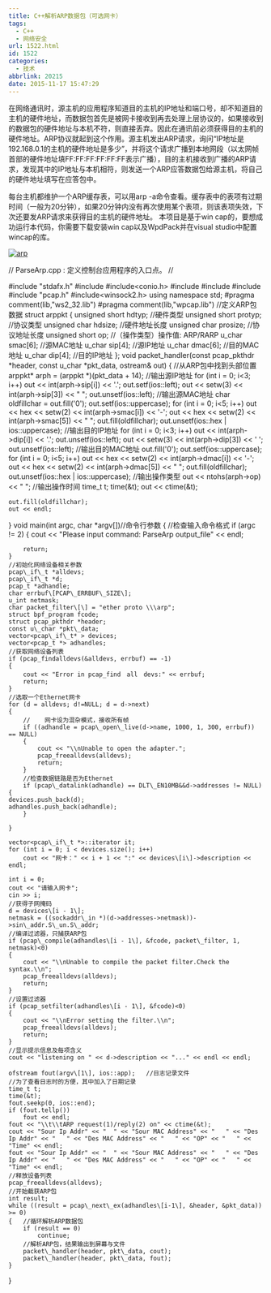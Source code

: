 ```yaml
---
title: C++解析ARP数据包（可选网卡）
tags:
  - C++
  - 网络安全
url: 1522.html
id: 1522
categories:
  - 技术
abbrlink: 20215
date: 2015-11-17 15:47:29
---
```


在网络通讯时，源主机的应用程序知道目的主机的IP地址和端口号，却不知道目的主机的硬件地址，而数据包首先是被网卡接收到再去处理上层协议的，如果接收到的数据包的硬件地址与本机不符，则直接丢弃。因此在通讯前必须获得目的主机的硬件地址。ARP协议就起到这个作用。源主机发出ARP请求，询问“IP地址是192.168.0.1的主机的硬件地址是多少”，并将这个请求广播到本地网段（以太网帧首部的硬件地址填FF:FF:FF:FF:FF:FF表示广播），目的主机接收到广播的ARP请求，发现其中的IP地址与本机相符，则发送一个ARP应答数据包给源主机，将自己的硬件地址填写在应答包中。

每台主机都维护一个ARP缓存表，可以用arp -a命令查看。缓存表中的表项有过期时间（一般为20分钟），如果20分钟内没有再次使用某个表项，则该表项失效，下次还要发ARP请求来获得目的主机的硬件地址。 本项目是基于win cap的，要想成功运行本代码，你需要下载安装win cap以及WpdPack并在visual studio中配置wincap的库。

[![arp](http://baiyuan.wang/wp-content/uploads/2015/11/arp.png)](http://baiyuan.wang/wp-content/uploads/2015/11/arp.png)

// ParseArp.cpp : 定义控制台应用程序的入口点。
//

#include "stdafx.h"
#include<vector>
#include<conio.h>
#include<iostream>
#include<fstream>
#include<iomanip>
#include "pcap.h"
#include<winsock2.h>
using namespace std;
#pragma comment(lib,"ws2_32.lib")
#pragma comment(lib,"wpcap.lib")
//定义ARP包数据
struct arppkt
{
	unsigned short hdtyp;              //硬件类型
	unsigned short protyp;             //协议类型
	unsigned char hdsize;              //硬件地址长度
	unsigned char prosize;             //协议地址长度
	unsigned short op;                //（操作类型）操作值:   ARP/RARP
	u_char smac\[6\];                  //源MAC地址
	u_char sip\[4\];                    //源IP地址
	u_char dmac\[6\];                  //目的MAC地址
	u_char dip\[4\];                    //目的IP地址
};
void packet\_handler(const pcap\_pkthdr \*header, const u\_char \*pkt\_data, ostream& out)
{
	//从ARP包中找到头部位置
	arppkt* arph = (arppkt *)(pkt_data + 14);
	//输出源IP地址
	for (int i = 0; i<3; i++)
		out << int(arph->sip\[i\]) << '.';
	out.setf(ios::left);
	out << setw(3) << int(arph->sip\[3\]) << "  ";
	out.unsetf(ios::left);
	//输出源MAC地址
	char oldfillchar = out.fill('0');
	out.setf(ios::uppercase);
	for (int i = 0; i<5; i++)
		out << hex << setw(2) << int(arph->smac\[i\]) << '-';
	out << hex << setw(2) << int(arph->smac\[5\]) << "  ";
	out.fill(oldfillchar);
	out.unsetf(ios::hex | ios::uppercase);
	//输出目的IP地址
	for (int i = 0; i<3; i++)
		out << int(arph->dip\[i\]) << '.';
	out.unsetf(ios::left);
	out << setw(3) << int(arph->dip\[3\]) << ' ';
	out.unsetf(ios::left);
	//输出目的MAC地址
	out.fill('0');
	out.setf(ios::uppercase);
	for (int i = 0; i<5; i++)
		out << hex << setw(2) << int(arph->dmac\[i\]) << '-';
	out << hex << setw(2) << int(arph->dmac\[5\]) << " ";
	out.fill(oldfillchar);
	out.unsetf(ios::hex | ios::uppercase);
	//输出操作类型
	out << ntohs(arph->op) << "   ";
	//输出操作时间
	time_t t;
	time(&t);
	out << ctime(&t);

	out.fill(oldfillchar);
	out << endl;
}
void main(int argc, char *argv\[\])//命令行参数
{
	//检查输入命令格式
	if (argc != 2)
	{
		cout << "Please  input  command: ParseArp output_file" << endl;


		return;
	}
	//初始化网络设备相关参数
	pcap\_if\_t *alldevs;
	pcap\_if\_t *d;
	pcap_t *adhandle;
	char errbuf\[PCAP\_ERRBUF\_SIZE\];
	u_int netmask;
	char packet_filter\[\] = "ether proto \\\arp";
	struct bpf_program fcode;
	struct pcap_pkthdr *header;
	const u\_char *pkt\_data;
	vector<pcap\_if\_t* > devices;
	vector<pcap_t *> adhandles;
	//获取网络设备列表
	if (pcap_findalldevs(&alldevs, errbuf) == -1)
	{
		cout << "Error in pcap_find　all　devs:" << errbuf;
		return;
	}
	//选取一个Ethernet网卡
	for (d = alldevs; d!=NULL; d = d->next)
	{
		//    网卡设为混杂模式，接收所有帧
		if ((adhandle = pcap\_open\_live(d->name, 1000, 1, 300, errbuf)) == NULL)
		{
			cout << "\\nUnable to open the adapter.";
			pcap_freealldevs(alldevs);
			return;
		}
		//检查数据链路是否为Ethernet
		if (pcap\_datalink(adhandle) == DLT\_EN10MB&&d->addresses != NULL){
	devices.push_back(d);
	adhandles.push_back(adhandle);
		}
		
	}

	vector<pcap\_if\_t *>::iterator it;
	for (int i = 0; i < devices.size(); i++)
		cout << "网卡：" << i + 1 << ":" << devices\[i\]->description << endl;

	int i = 0;
	cout << "请输入网卡";
	cin >> i;
	//获得子网掩码
	d = devices\[i - 1\];
	netmask = ((sockaddr\_in *)(d->addresses->netmask))->sin\_addr.S\_un.S\_addr;
	//编译过滤器，只捕获ARP包
	if (pcap\_compile(adhandles\[i - 1\], &fcode, packet\_filter, 1, netmask)<0)
	{
		cout << "\\nUnable to compile the packet filter.Check the syntax.\\n";
		pcap_freealldevs(alldevs);
		return;
	}
	//设置过滤器
	if (pcap_setfilter(adhandles\[i - 1\], &fcode)<0)
	{
		cout << "\\nError setting the filter.\\n";
		pcap_freealldevs(alldevs);
		return;
	}
	//显示提示信息及每项含义
	cout << "listening on " << d->description << "..." << endl << endl;

	ofstream fout(argv\[1\], ios::app);   //日志记录文件
	//为了查看日志时的方便，其中加入了日期记录
	time_t t;
	time(&t);
	fout.seekp(0, ios::end);
	if (fout.tellp())
		fout << endl;
	fout << "\\t\\tARP request(1)/reply(2) on" << ctime(&t);
	cout << "Sour Ip Addr" << "  " << "Sour MAC Address" << "   " << "Des Ip Addr" << "   " << "Des MAC Address" << "   " << "OP" << "   " << "Time" << endl;
	fout << "Sour Ip Addr" << "  " << "Sour MAC Address" << "   " << "Des Ip Addr" << "   " << "Des MAC Address" << "   " << "OP" << "   " << "Time" << endl;
	//释放设备列表
	pcap_freealldevs(alldevs);
	//开始截获ARP包
	int result;
	while ((result = pcap\_next\_ex(adhandles\[i-1\], &header, &pkt_data)) >= 0)
	{   //循环解析ARP数据包
		if (result == 0)
			continue;
		//解析ARP包，结果输出到屏幕与文件
		packet\_handler(header, pkt\_data, cout);
		packet\_handler(header, pkt\_data, fout);
	}
}